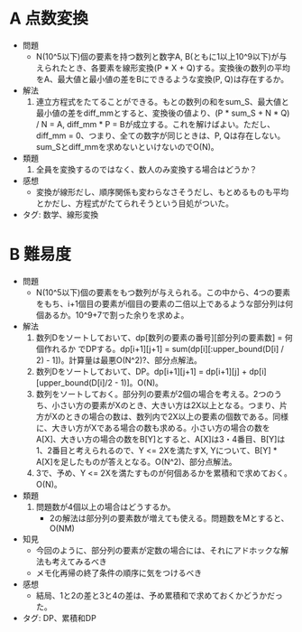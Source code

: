 # A 点数変換

- 問題
    - N(10^5以下)個の要素を持つ数列と数字A, B(ともに1以上10^9以下)が与えられたとき、各要素を線形変換(P \* X + Q)する。変換後の数列の平均をA、最大値と最小値の差をBにできるような変換(P, Q)は存在するか。
- 解法
    1. 連立方程式をたてることができる。もとの数列の和をsum\_S、最大値と最小値の差をdiff\_mmとすると、変換後の値より、(P * sum\_S + N * Q) / N = A, diff\_mm * P = Bが成立する。これを解けばよい。ただし、diff\_mm = 0、つまり、全ての数字が同じときは、P, Qは存在しない。sum\_Sとdiff\_mmを求めないといけないのでO(N)。
- 類題
    1. 全員を変換するのではなく、数人のみ変換する場合はどうか？
- 感想
    - 変換が線形だし、順序関係も変わらなさそうだし、もとめるものも平均とかだし、方程式がたてられそうという目処がついた。
- タグ: 数学、線形変換

# B 難易度

- 問題
    - N(10^5以下)個の要素をもつ数列が与えられる。この中から、4つの要素をもち、i+1個目の要素がi個目の要素の二倍以上であるような部分列は何個あるか。10^9+7で割った余りを求めよ。
- 解法
    1. 数列Dをソートしておいて、dp\[数列の要素の番号\]\[部分列の要素数\] = 何個作れるか でDPする。dp\[i+1\]\[j+1\] = sum(dp\[i\]\[:upper_bound(D[i] / 2) - 1])。計算量は最悪O(N^2)?、部分点解法。
    2. 数列Dをソートしておいて、DP。dp\[i+1\]\[j+1\] = dp\[i+1\]\[j\] + dp\[i\]\[upper_bound(D[i]/2 - 1)\]。O(N)。
    3. 数列をソートしておく。部分列の要素が2個の場合を考える。2つのうち、小さい方の要素がXのとき、大きい方は2X以上となる。つまり、片方がXのときの場合の数は、数列内で2X以上の要素の個数である。同様に、大きい方がXである場合の数も求める。小さい方の場合の数をA\[X\]、大きい方の場合の数をB\[Y\]とすると、A\[X\]は3・4番目、B\[Y\]は1、2番目と考えられるので、Y <= 2Xを満たすX, Yについて、B\[Y\] \* A\[X\]を足したものが答えとなる。O(N^2)、部分点解法。
    4. 3で、予め、Y <= 2Xを満たすものが何個あるかを累積和で求めておく。O(N)。
- 類題
    1. 問題数が4個以上の場合はどうするか。
        - 2の解法は部分列の要素数が増えても使える。問題数をMとすると、O(NM)
- 知見
    - 今回のように、部分列の要素が定数の場合には、それにアドホックな解法も考えてみるべき
    - メモ化再帰の終了条件の順序に気をつけるべき
- 感想
    - 結局、1と2の差と3と4の差は、予め累積和で求めておくかどうかだった。
- タグ: DP、累積和DP
